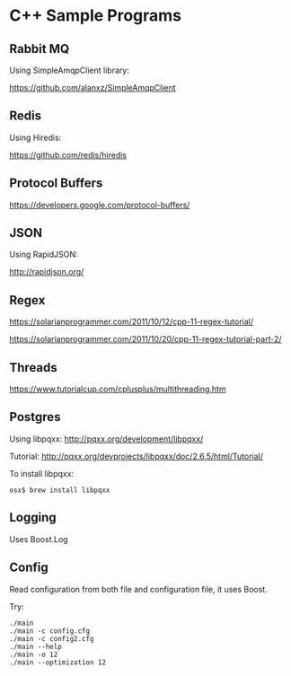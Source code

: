 
# C++ Sample Programs


## Rabbit MQ

Using SimpleAmqpClient library:

<https://github.com/alanxz/SimpleAmqpClient>


## Redis

Using Hiredis:

<https://github.com/redis/hiredis>


## Protocol Buffers

<https://developers.google.com/protocol-buffers/>


## JSON

Using RapidJSON:

<http://rapidjson.org/>


## Regex

<https://solarianprogrammer.com/2011/10/12/cpp-11-regex-tutorial/>

<https://solarianprogrammer.com/2011/10/20/cpp-11-regex-tutorial-part-2/>

## Threads

<https://www.tutorialcup.com/cplusplus/multithreading.htm>


## Postgres

Using libpqxx:  <http://pqxx.org/development/libpqxx/>

Tutorial: http://pqxx.org/devprojects/libpqxx/doc/2.6.5/html/Tutorial/

To install libpqxx:

    osx$ brew install libpqxx

## Logging

Uses Boost.Log


## Config

Read configuration from both file and configuration file, it uses Boost.

Try:

    ./main
    ./main -c config.cfg
    ./main -c config2.cfg
    ./main --help
    ./main -o 12
    ./main --optimization 12
